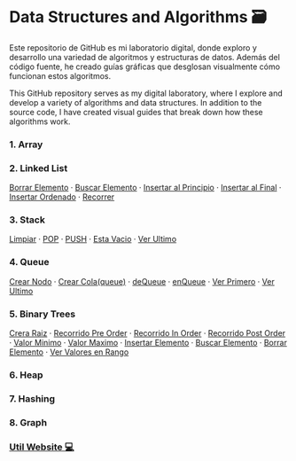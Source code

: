 # **Data Structures and Algorithms** 🗃

Este repositorio de GitHub es mi laboratorio digital, donde exploro y desarrollo una variedad de algoritmos y estructuras de datos. Además del código fuente, he creado guías gráficas que desglosan visualmente cómo funcionan estos algoritmos. 

This GitHub repository serves as my digital laboratory, where I explore and develop a variety of algorithms and data structures. In addition to the source code, I have created visual guides that break down how these algorithms work.

### 1. Array

### 2. Linked List
[Borrar Elemento](https://github.com/VeraLaureano/DSA/tree/main/linked-list/borrarElemento 'View Algorithm') · [Buscar Elemento](https://github.com/VeraLaureano/DSA/tree/main/linked-list/buscar 'View Algorithm') · [Insertar al Principio](https://github.com/VeraLaureano/DSA/tree/main/linked-list/insertAtTheBeginning 'View Algorithm') · [Insertar al Final](https://github.com/VeraLaureano/DSA/tree/main/linked-list/insertAtTheEnd 'View Algorithm') · [Insertar Ordenado](https://github.com/VeraLaureano/DSA/tree/main/linked-list/insertarOrdenado 'View Algorithm') · [Recorrer](https://github.com/VeraLaureano/DSA/tree/main/linked-list/recorrerLista 'View Algorithm')

### 3. Stack
[Limpiar](https://github.com/VeraLaureano/DSA/tree/main/stack/vaciarPila 'View Algorithm') · [POP](https://github.com/VeraLaureano/DSA/tree/main/stack/pop 'View Algorithm') · [PUSH](https://github.com/VeraLaureano/DSA/tree/main/stack/push 'View Algorithm') · [Esta Vacio](https://github.com/VeraLaureano/DSA/tree/main/stack/estaVacia 'View Algorithm') · [Ver Ultimo](https://github.com/VeraLaureano/DSA/tree/main/stack/leerSuperior 'View Algorithm')

### 4. Queue 
[Crear Nodo](https://github.com/VeraLaureano/DSA/tree/main/queue/crearNodo 'Ver Algoritmo') · [Crear Cola(queue)](https://github.com/VeraLaureano/DSA/tree/main/queue/crearCola 'Ver Algoritmo') · [deQueue](https://github.com/VeraLaureano/DSA/tree/main/queue/dequeue 'Ver Algoritmo') · [enQueue](https://github.com/VeraLaureano/DSA/tree/main/queue/enqueue 'Ver Algoritmo') · [Ver Primero](https://github.com/VeraLaureano/DSA/tree/main/queue/front 'Ver Algoritmo') · [Ver Ultimo](https://github.com/VeraLaureano/DSA/tree/main/queue/rear 'Ver Algoritmo')

### 5. Binary Trees
[Crera Raiz](https://github.com/VeraLaureano/DSA/tree/main/trees/crearNodo 'View Algorithm') · [Recorrido Pre Order](https://github.com/VeraLaureano/DSA/tree/main/trees/preOrder 'View Algorith') · [Recorrido In Order](https://github.com/VeraLaureano/DSA/tree/main/trees/inOrder 'View Algorithm') · [Recorrido Post Order](https://github.com/VeraLaureano/DSA/tree/main/trees/postOrder 'View Algorithm') · [Valor Minimo](https://github.com/VeraLaureano/DSA/tree/main/trees/valorMinimo 'View Algorithm') · [Valor Maximo](https://github.com/VeraLaureano/DSA/tree/main/trees/valorMaximo 'View Algorithm') · [Insertar Elemento](https://github.com/VeraLaureano/DSA/tree/main/trees/insertar 'View Algorithm') · [Buscar Elemento](https://github.com/VeraLaureano/DSA/tree/main/trees/buscar 'View Algorithm') · [Borrar Elemento](https://github.com/VeraLaureano/DSA/tree/main/trees/borrarElemento 'View Algorithm') · [Ver Valores en Rango](https://github.com/VeraLaureano/DSA/tree/main/trees/verValoresEnRango 'View Algorithm')

### 6. Heap

### 7. Hashing

### 8. Graph

### [**Util Website 💻**](https://aiqlou.vercel.app/)